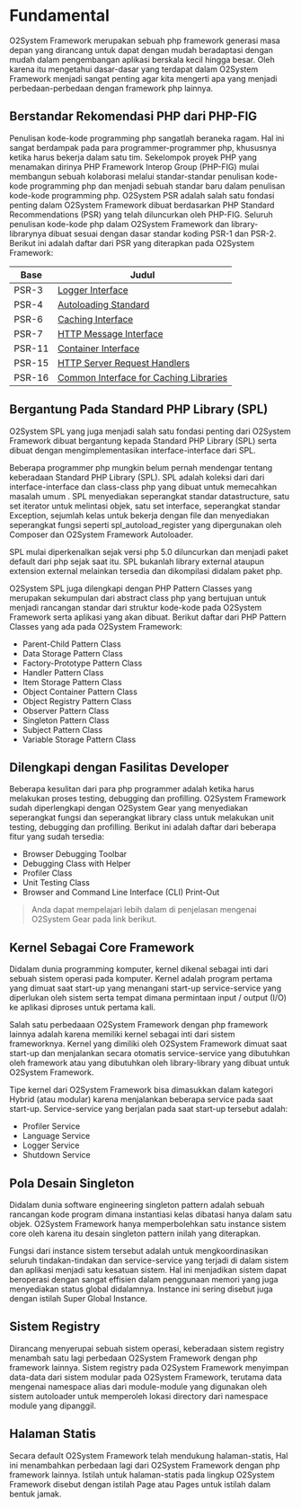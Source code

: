 # Fundamental

O2System Framework merupakan sebuah php framework generasi masa depan yang dirancang untuk dapat dengan mudah beradaptasi dengan mudah dalam pengembangan aplikasi berskala kecil hingga besar. Oleh karena itu mengetahui dasar-dasar yang terdapat dalam O2System Framework menjadi sangat penting agar kita mengerti apa yang menjadi perbedaan-perbedaan dengan framework php lainnya.

## Berstandar Rekomendasi PHP dari PHP-FIG

Penulisan kode-kode programming php sangatlah beraneka ragam. Hal ini sangat berdampak pada para programmer-programmer php, khususnya ketika harus bekerja dalam satu tim. Sekelompok proyek PHP yang menamakan dirinya PHP Framework Interop Group (PHP-FIG) mulai membangun sebuah kolaborasi melalui standar-standar penulisan kode-kode programming php dan menjadi sebuah standar baru dalam penulisan kode-kode programming php.
O2System PSR adalah salah satu fondasi penting dalam O2System Framework dibuat berdasarkan PHP Standard Recommendations (PSR) yang telah diluncurkan oleh PHP-FIG. Seluruh penulisan kode-kode php dalam O2System Framework dan library-librarynya dibuat sesuai dengan dasar standar koding PSR-1 dan PSR-2. Berikut ini adalah daftar dari PSR yang diterapkan pada O2System Framework:


|Base |Judul|
|--|---|
PSR-3|[Logger Interface](http://www.php-fig.org/psr/psr-3/)
PSR-4|[Autoloading Standard](http://www.php-fig.org/psr/psr-4/)
PSR-6|[Caching Interface](http://www.php-fig.org/psr/psr-6/)
PSR-7|[HTTP Message Interface](http://www.php-fig.org/psr/psr-7/)
PSR-11|[Container Interface](http://www.php-fig.org/psr/psr-11/)
PSR-15|[HTTP Server Request Handlers](http://www.php-fig.org/psr/psr-15/)
PSR-16|[Common Interface for Caching Libraries](http://www.php-fig.org/psr/psr-16/)

## Bergantung Pada Standard PHP Library (SPL)

O2System SPL yang juga menjadi salah satu fondasi penting dari O2System Framework dibuat bergantung kepada Standard PHP Library (SPL) serta dibuat dengan mengimplementasikan interface-interface dari SPL.

Beberapa programmer php mungkin belum pernah mendengar tentang keberadaan Standard PHP Library (SPL). SPL adalah koleksi dari dari interface-interface dan class-class php yang dibuat untuk memecahkan masalah umum . SPL menyediakan seperangkat standar datastructure, satu set iterator untuk melintasi objek, satu set interface, seperangkat standar Exception, sejumlah kelas untuk bekerja dengan file dan menyediakan seperangkat fungsi seperti spl_autoload_register yang dipergunakan oleh Composer dan O2System Framework Autoloader.

SPL mulai diperkenalkan sejak versi php 5.0 diluncurkan dan menjadi paket default dari php sejak saat itu. SPL bukanlah library external ataupun extension external melainkan tersedia dan dikompilasi didalam paket php.

O2System SPL juga dilengkapi dengan PHP Pattern Classes yang merupakan sekumpulan dari abstract class php yang bertujuan untuk menjadi rancangan standar dari struktur kode-kode pada O2System Framework serta aplikasi yang akan dibuat. Berikut daftar dari PHP Pattern Classes yang ada pada O2System Framework:

- Parent-Child Pattern Class
- Data Storage Pattern Class
- Factory-Prototype Pattern Class
- Handler Pattern Class
- Item Storage Pattern Class
- Object Container Pattern Class
- Object Registry Pattern Class
-  Observer Pattern Class
- Singleton Pattern Class
- Subject Pattern Class
- Variable Storage Pattern Class

## Dilengkapi dengan Fasilitas Developer

Beberapa kesulitan dari para php programmer adalah ketika harus melakukan proses testing, debugging dan profilling. O2System Framework sudah diperlengkapi dengan O2System Gear yang menyediakan seperangkat fungsi dan seperangkat library class untuk melakukan unit testing, debugging dan profilling. Berikut ini adalah daftar dari beberapa fitur yang sudah tersedia:

- Browser Debugging Toolbar
- Debugging Class with Helper
- Profiler Class
- Unit Testing Class
- Browser and Command Line Interface (CLI) Print-Out

> Anda dapat mempelajari lebih dalam di penjelasan mengenai O2System Gear pada link berikut.

## Kernel Sebagai Core Framework

Didalam dunia programming komputer, kernel dikenal sebagai inti dari sebuah sistem operasi pada komputer. Kernel adalah program pertama yang dimuat saat start-up yang menangani start-up service-service yang diperlukan oleh sistem serta tempat dimana permintaan input / output (I/O) ke aplikasi diproses untuk pertama kali.

Salah satu perbedaaan O2System Framework dengan php framework lainnya adalah karena memiliki kernel sebagai inti dari sistem frameworknya. Kernel yang dimiliki oleh O2System Framework dimuat saat start-up dan menjalankan secara otomatis service-service yang dibutuhkan oleh framework atau yang dibutuhkan oleh library-library yang dibuat untuk O2System Framework.

Tipe kernel dari O2System Framework bisa dimasukkan dalam kategori Hybrid (atau modular) karena menjalankan beberapa service pada saat start-up. Service-service yang berjalan pada saat start-up tersebut adalah:

- Profiler Service
- Language Service
- Logger Service
- Shutdown Service

## Pola Desain Singleton

Didalam dunia software engineering singleton pattern adalah sebuah rancangan kode program dimana instantiasi kelas dibatasi hanya dalam satu objek. O2System Framework hanya memperbolehkan satu instance sistem core oleh karena itu desain singleton pattern inilah yang diterapkan.

Fungsi dari instance sistem tersebut adalah untuk mengkoordinasikan seluruh tindakan-tindakan dan service-service yang terjadi di dalam sistem dan aplikasi menjadi satu kesatuan sistem. Hal ini menjadikan sistem dapat beroperasi dengan sangat effisien dalam penggunaan memori yang juga menyediakan status global didalamnya. Instance ini sering disebut juga dengan istilah Super Global Instance.

## Sistem Registry

Dirancang menyerupai sebuah sistem operasi, keberadaan sistem registry menambah satu lagi perbedaan O2System Framework dengan php framework lainnya. Sistem registry pada O2System Framework menyimpan data-data dari sistem modular pada O2System Framework, terutama data mengenai namespace alias dari module-module yang digunakan oleh sistem autoloader untuk memperoleh lokasi directory dari namespace module yang dipanggil.

## Halaman Statis

Secara default O2System Framework telah mendukung halaman-statis, Hal ini menambahkan perbedaan lagi dari O2System Framework dengan php framework lainnya. Istilah untuk halaman-statis pada lingkup O2System Framework disebut dengan istilah Page atau Pages untuk istilah dalam bentuk jamak.